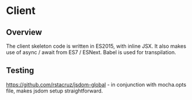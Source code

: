 # Client

## Overview

The client skeleton code is written in ES2015, with inline JSX. It also makes use of
async / await from ES7 / ESNext. Babel is used for transpilation.

## Testing

https://github.com/rstacruz/jsdom-global - in conjunction with mocha.opts file, makes jsdom setup straightforward.
